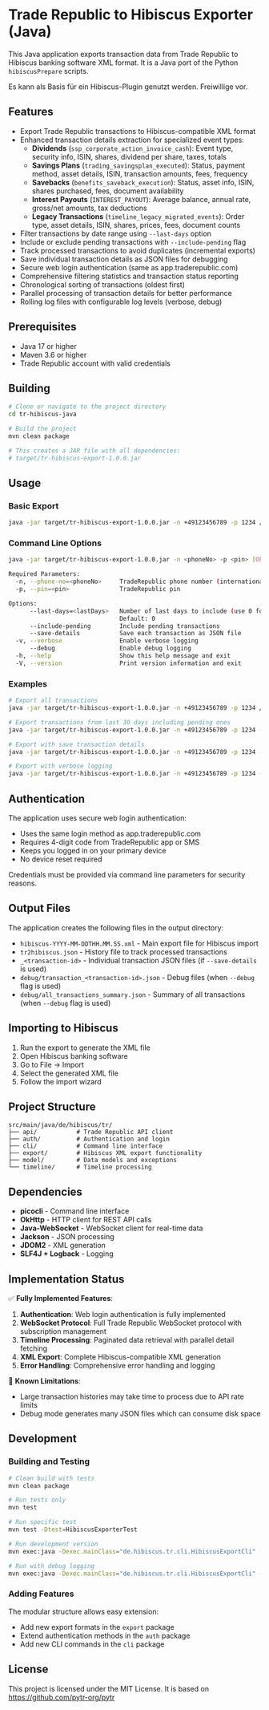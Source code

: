 # Trade Republic to Hibiscus Exporter (Java)

This Java application exports transaction data from Trade Republic to Hibiscus banking software XML format. It is a Java port of the Python `hibiscusPrepare` scripts.

Es kann als Basis für ein Hibiscus-Plugin genutzt werden. Freiwillige vor.

## Features

- Export Trade Republic transactions to Hibiscus-compatible XML format
- Enhanced transaction details extraction for specialized event types:
  - **Dividends** (`ssp_corporate_action_invoice_cash`): Event type, security info, ISIN, shares, dividend per share, taxes, totals
  - **Savings Plans** (`trading_savingsplan_executed`): Status, payment method, asset details, ISIN, transaction amounts, fees, frequency
  - **Savebacks** (`benefits_saveback_execution`): Status, asset info, ISIN, shares purchased, fees, document availability
  - **Interest Payouts** (`INTEREST_PAYOUT`): Average balance, annual rate, gross/net amounts, tax deductions
  - **Legacy Transactions** (`timeline_legacy_migrated_events`): Order type, asset details, ISIN, shares, prices, fees, document counts
- Filter transactions by date range using `--last-days` option
- Include or exclude pending transactions with `--include-pending` flag
- Track processed transactions to avoid duplicates (incremental exports)
- Save individual transaction details as JSON files for debugging
- Secure web login authentication (same as app.traderepublic.com)
- Comprehensive filtering statistics and transaction status reporting
- Chronological sorting of transactions (oldest first)
- Parallel processing of transaction details for better performance
- Rolling log files with configurable log levels (verbose, debug)

## Prerequisites

- Java 17 or higher
- Maven 3.6 or higher
- Trade Republic account with valid credentials

## Building

```bash
# Clone or navigate to the project directory
cd tr-hibiscus-java

# Build the project
mvn clean package

# This creates a JAR file with all dependencies:
# target/tr-hibiscus-export-1.0.0.jar
```

## Usage

### Basic Export

```bash
java -jar target/tr-hibiscus-export-1.0.0.jar -n +49123456789 -p 1234 /path/to/output
```

### Command Line Options

```bash
java -jar target/tr-hibiscus-export-1.0.0.jar -n <phoneNo> -p <pin> [OPTIONS] OUTPUT_DIRECTORY

Required Parameters:
  -n, --phone-no=<phoneNo>     TradeRepublic phone number (international format)
  -p, --pin=<pin>              TradeRepublic pin

Options:
      --last-days=<lastDays>   Number of last days to include (use 0 for all days)
                               Default: 0
      --include-pending        Include pending transactions
      --save-details           Save each transaction as JSON file
  -v, --verbose                Enable verbose logging
      --debug                  Enable debug logging
  -h, --help                   Show this help message and exit
  -V, --version                Print version information and exit
```

### Examples

```bash
# Export all transactions
java -jar target/tr-hibiscus-export-1.0.0.jar -n +49123456789 -p 1234 /home/user/hibiscus-export

# Export transactions from last 30 days including pending ones
java -jar target/tr-hibiscus-export-1.0.0.jar -n +49123456789 -p 1234 --last-days 30 --include-pending /home/user/hibiscus-export

# Export with save transaction details
java -jar target/tr-hibiscus-export-1.0.0.jar -n +49123456789 -p 1234 --save-details /home/user/hibiscus-export

# Export with verbose logging
java -jar target/tr-hibiscus-export-1.0.0.jar -n +49123456789 -p 1234 --verbose /home/user/hibiscus-export
```

## Authentication

The application uses secure web login authentication:

- Uses the same login method as app.traderepublic.com
- Requires 4-digit code from TradeRepublic app or SMS
- Keeps you logged in on your primary device
- No device reset required

Credentials must be provided via command line parameters for security reasons.

## Output Files

The application creates the following files in the output directory:

- `hibiscus-YYYY-MM-DDTHH.MM.SS.xml` - Main export file for Hibiscus import
- `tr2hibiscus.json` - History file to track processed transactions
- `_<transaction-id>` - Individual transaction JSON files (if `--save-details` is used)
- `debug/transaction_<transaction-id>.json` - Debug files (when `--debug` flag is used)
- `debug/all_transactions_summary.json` - Summary of all transactions (when `--debug` flag is used)


## Importing to Hibiscus

1. Run the export to generate the XML file
2. Open Hibiscus banking software
3. Go to File → Import
4. Select the generated XML file
5. Follow the import wizard

## Project Structure

```
src/main/java/de/hibiscus/tr/
├── api/           # Trade Republic API client
├── auth/          # Authentication and login
├── cli/           # Command line interface
├── export/        # Hibiscus XML export functionality
├── model/         # Data models and exceptions
└── timeline/      # Timeline processing
```

## Dependencies

- **picocli** - Command line interface
- **OkHttp** - HTTP client for REST API calls
- **Java-WebSocket** - WebSocket client for real-time data
- **Jackson** - JSON processing
- **JDOM2** - XML generation
- **SLF4J + Logback** - Logging

## Implementation Status

✅ **Fully Implemented Features**:

1. **Authentication**: Web login authentication is fully implemented
2. **WebSocket Protocol**: Full Trade Republic WebSocket protocol with subscription management
3. **Timeline Processing**: Paginated data retrieval with parallel detail fetching
4. **XML Export**: Complete Hibiscus-compatible XML generation
5. **Error Handling**: Comprehensive error handling and logging

🔧 **Known Limitations**:

- Large transaction histories may take time to process due to API rate limits
- Debug mode generates many JSON files which can consume disk space

## Development

### Building and Testing

```bash
# Clean build with tests
mvn clean package

# Run tests only
mvn test

# Run specific test
mvn test -Dtest=HibiscusExporterTest

# Run development version
mvn exec:java -Dexec.mainClass="de.hibiscus.tr.cli.HibiscusExportCli" -Dexec.args="-n +49123456789 -p 1234 /path/to/output"

# Run with debug logging
mvn exec:java -Dexec.mainClass="de.hibiscus.tr.cli.HibiscusExportCli" -Dexec.args="-n +49123456789 -p 1234 --debug /path/to/output"
```

### Adding Features

The modular structure allows easy extension:

- Add new export formats in the `export` package
- Extend authentication methods in the `auth` package
- Add new CLI commands in the `cli` package

## License

This project is licensed under the MIT License.
It is based on https://github.com/pytr-org/pytr


